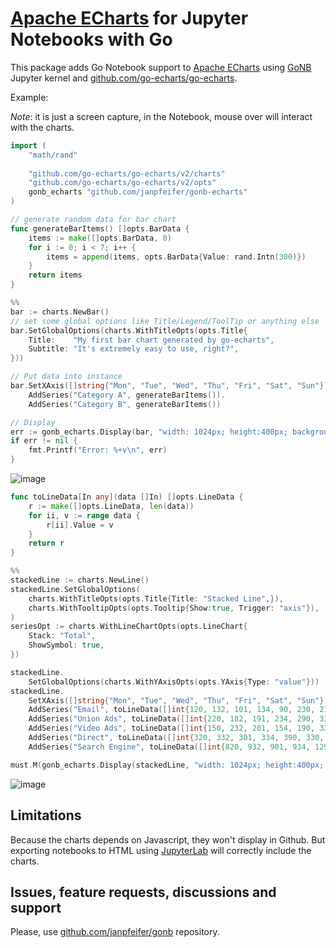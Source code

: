 # [Apache ECharts](https://echarts.apache.org/en/index.html) for Jupyter Notebooks with Go 

This package adds Go Notebook support to [Apache ECharts](https://echarts.apache.org/en/index.html)
using [GoNB](https://github.com/janpfeifer/gonb) Jupyter kernel and [github.com/go-echarts/go-echarts](https://github.com/go-echarts/go-echarts).

Example:

*Note*: it is just a screen capture, in the Notebook, mouse over will interact with the charts.

```go
import (
	"math/rand"
    
	"github.com/go-echarts/go-echarts/v2/charts"
	"github.com/go-echarts/go-echarts/v2/opts"
	gonb_echarts "github.com/janpfeifer/gonb-echarts"
)

// generate random data for bar chart
func generateBarItems() []opts.BarData {
	items := make([]opts.BarData, 0)
	for i := 0; i < 7; i++ {
		items = append(items, opts.BarData{Value: rand.Intn(300)})
	}
	return items
}

%%
bar := charts.NewBar()
// set some global options like Title/Legend/ToolTip or anything else
bar.SetGlobalOptions(charts.WithTitleOpts(opts.Title{
    Title:    "My first bar chart generated by go-echarts",
    Subtitle: "It's extremely easy to use, right?",
}))

// Put data into instance
bar.SetXAxis([]string{"Mon", "Tue", "Wed", "Thu", "Fri", "Sat", "Sun"}).
    AddSeries("Category A", generateBarItems()).
    AddSeries("Category B", generateBarItems())

// Display
err := gonb_echarts.Display(bar, "width: 1024px; height:400px; background: white;")
if err != nil {
    fmt.Printf("Error: %+v\n", err)
}
```

![image](https://github.com/janpfeifer/gonb-echarts/assets/7460115/aa404a22-ad80-4e34-9a3b-5db5da94beca)

```go
func toLineData[In any](data []In) []opts.LineData {
    r := make([]opts.LineData, len(data))
    for ii, v := range data {
        r[ii].Value = v 
    }
    return r
}

%%
stackedLine := charts.NewLine()
stackedLine.SetGlobalOptions(
    charts.WithTitleOpts(opts.Title{Title: "Stacked Line",}), 
    charts.WithTooltipOpts(opts.Tooltip{Show:true, Trigger: "axis"}),
)
seriesOpt := charts.WithLineChartOpts(opts.LineChart{
    Stack: "Total",
    ShowSymbol: true,
})

stackedLine.
    SetGlobalOptions(charts.WithYAxisOpts(opts.YAxis{Type: "value"}))
stackedLine.
    SetXAxis([]string{"Mon", "Tue", "Wed", "Thu", "Fri", "Sat", "Sun"}). 
    AddSeries("Email", toLineData([]int{120, 132, 101, 134, 90, 230, 210}), seriesOpt).
    AddSeries("Union Ads", toLineData([]int{220, 182, 191, 234, 290, 330, 310}), seriesOpt).
    AddSeries("Video Ads", toLineData([]int{150, 232, 201, 154, 190, 330, 410}), seriesOpt).
    AddSeries("Direct", toLineData([]int{320, 332, 301, 334, 390, 330, 320}), seriesOpt).
    AddSeries("Search Engine", toLineData([]int{820, 932, 901, 934, 1290, 1330, 1320}), seriesOpt)

must.M(gonb_echarts.Display(stackedLine, "width: 1024px; height:400px; background: white;"))
```

![image](https://github.com/janpfeifer/gonb-echarts/assets/7460115/964b253b-f1c0-4a10-9a88-5e1a89327233)

## Limitations

Because the charts depends on Javascript, they won't display in Github.
But exporting notebooks to HTML using [JupyterLab](https://jupyter.og) will correctly include the charts.

## Issues, feature requests, discussions and support

Please, use [github.com/janpfeifer/gonb](https://github.com/janpfeifer/gonb) repository.
